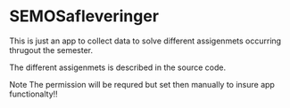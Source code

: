 # SEMOSafleveringer
This is just an app to collect data to solve different assigenmets occurring thrugout the semester.

The different assigenmets is described in the source code.

Note The permission will be requred but set then manually to insure app functionalty!!

